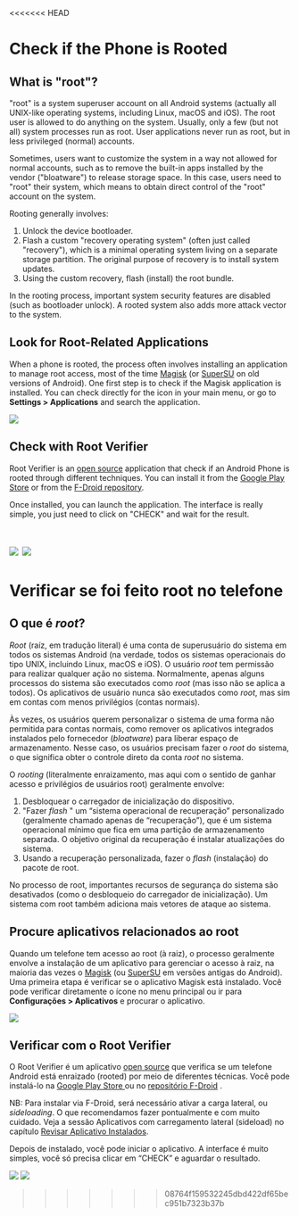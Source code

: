 <<<<<<< HEAD
# Check if the Phone is Rooted

## What is "root"?

"root" is a system superuser account on all Android systems (actually all UNIX-like operating systems, including Linux, macOS and iOS). The root user is allowed to do anything on the system. Usually, only a few (but not all) system processes run as root. User applications never run as root, but in less privileged (normal) accounts.

Sometimes, users want to customize the system in a way not allowed for normal accounts, such as to remove the built-in apps installed by the vendor ("bloatware") to release storage space. In this case, users need to "root" their system, which means to obtain direct control of the "root" account on the system.

Rooting generally involves:

1. Unlock the device bootloader.
2. Flash a custom "recovery operating system" (often just called "recovery"), which is a minimal operating system living on a separate storage partition. The original purpose of recovery is to install system updates.
3. Using the custom recovery, flash (install) the root bundle.

In the rooting process, important system security features are disabled (such as bootloader unlock). A rooted system also adds more attack vector to the system.

## Look for Root-Related Applications

When a phone is rooted, the process often involves installing an application to manage root access, most of the time [Magisk](https://github.com/topjohnwu/Magisk) (or [SuperSU](http://www.supersu.com/) on old versions of Android). One first step is to check if the Magisk application is installed. You can check directly for the icon in your main menu, or go to **Settings > Applications** and search the application.

![](../img/supersu.png)

## Check with Root Verifier

Root Verifier is an [open source](https://github.com/abcdjdj/RootVerifier-APP) application that check if an Android Phone is rooted through different techniques. You can install it from the [Google Play Store](https://play.google.com/store/apps/details?id=com.abcdjdj.rootverifier) or from the [F-Droid repository](https://f-droid.org/packages/com.abcdjdj.rootverifier/).

Once installed, you can launch the application. The interface is really simple, you just need to click on "CHECK" and wait for the result.

![](../img/rootverifier1.png) ![](../img/rootverifier2.png)
=======
# Verificar se foi feito root no telefone

## O que é _root_?

_Root_ (raíz, em tradução literal) é uma conta de superusuário do sistema em todos os sistemas Android (na verdade, todos os sistemas operacionais do tipo UNIX, incluindo Linux, macOS e iOS). O usuário _root_ tem permissão para realizar qualquer ação no sistema. Normalmente, apenas alguns processos do sistema são executados como _root_ (mas isso não se aplica a todos). Os aplicativos de usuário nunca são executados como _root_, mas sim em contas com menos privilégios (contas normais).

Às vezes, os usuários querem personalizar o sistema de uma forma não permitida para contas normais, como remover os aplicativos integrados instalados pelo fornecedor (_bloatware_) para liberar espaço de armazenamento. Nesse caso, os usuários precisam fazer o _root_ do sistema, o que significa obter o controle direto da conta _root_ no sistema.

O _rooting_ (literalmente enraizamento, mas aqui com o sentido de ganhar acesso e privilégios de usuários root) geralmente envolve:

1. Desbloquear o carregador de inicialização do dispositivo.
2. "Fazer _flash_ " um “sistema operacional de recuperação” personalizado (geralmente chamado apenas de “recuperação”), que é um sistema operacional mínimo que fica em uma partição de armazenamento separada. O objetivo original da recuperação é instalar atualizações do sistema.
3. Usando a recuperação personalizada, fazer o _flash_ (instalação) do pacote de root.

No processo de root, importantes recursos de segurança do sistema são desativados (como o desbloqueio do carregador de inicialização). Um sistema com root também adiciona mais vetores de ataque ao sistema.

## Procure aplicativos relacionados ao root

Quando um telefone tem acesso ao root (à raiz), o processo geralmente envolve a instalação de um aplicativo para gerenciar o acesso à raiz, na maioria das vezes o [Magisk](https://github.com/topjohnwu/Magisk) (ou [SuperSU](http://www.supersu.com/) em versões antigas do Android). Uma primeira etapa é verificar se o aplicativo Magisk está instalado. Você pode verificar diretamente o ícone no menu principal ou ir para **Configurações > Aplicativos** e procurar o aplicativo.

![](../.gitbook/assets/supersu.png)

## Verificar com o Root Verifier

O Root Verifier é um aplicativo [open source](https://github.com/abcdjdj/RootVerifier-APP) que verifica se um telefone Android está enraizado (rooted) por meio de diferentes técnicas. Você pode instalá-lo na [Google Play Store ](https://play.google.com/store/apps/details?id=com.abcdjdj.rootverifier) ou no [repositório F-Droid](https://f-droid.org/packages/com.abcdjdj.rootverifier/) .&#x20;

NB: Para instalar via F-Droid, será necessário ativar a carga lateral, ou _sideloading_. O que recomendamos fazer pontualmente e com muito cuidado. Veja a sessão Aplicativos com carregamento lateral (sideload) no capítulo [Revisar Aplicativo Instalados](applications.md).

Depois de instalado, você pode iniciar o aplicativo. A interface é muito simples, você só precisa clicar em “CHECK” e aguardar o resultado.

![](../.gitbook/assets/rootverifier1.png) ![](../.gitbook/assets/rootverifier2.png)
>>>>>>> 08764f159532245dbd422df65bec951b7323b37b
